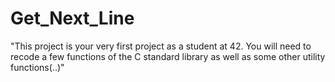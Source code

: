# Get_Next_Line
"This project is your very first project as a student at 42. You will need to recode a few functions of the C standard library as well as some other utility functions(..)"
